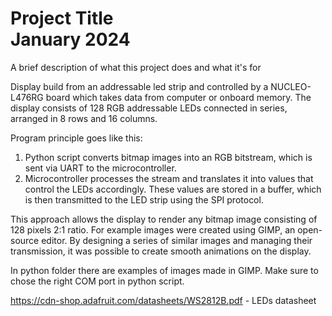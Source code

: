 
# Project Title &nbsp;&nbsp;&nbsp;&nbsp;&nbsp;&nbsp;&nbsp;&nbsp;&nbsp;&nbsp;&nbsp;&nbsp;&nbsp;&nbsp;&nbsp;&nbsp;&nbsp;&nbsp;&nbsp;&nbsp;&nbsp;&nbsp;&nbsp;&nbsp;&nbsp;&nbsp;&nbsp;&nbsp;&nbsp;&nbsp;&nbsp;&nbsp;&nbsp;&nbsp;&nbsp;&nbsp;&nbsp;&nbsp;&nbsp;&nbsp;&nbsp; January 2024

A brief description of what this project does and what it's for

Display build from an addressable led strip and controlled by a NUCLEO-L476RG board which takes data from computer or onboard memory. The display consists of 128 RGB addressable LEDs connected in series, arranged in 8 rows and 16 columns.

Program principle goes like this:  
1. Python script converts bitmap images into an RGB bitstream, which is sent via UART to the microcontroller.
2. Microcontroller processes the stream and translates it into values that control the LEDs accordingly. These values are stored in a buffer, which is then transmitted to the LED strip using the SPI protocol.

This approach allows the display to render any bitmap image consisting of 128 pixels 2:1 ratio. For example images were created using GIMP, an open-source editor. By designing a series of similar images and managing their transmission, it was possible to create smooth animations on the display.

In python folder there are examples of images made in GIMP. Make sure to chose the right COM port in python script.

https://cdn-shop.adafruit.com/datasheets/WS2812B.pdf - LEDs datasheet
